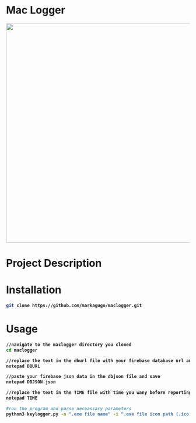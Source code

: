﻿# Mac Logger
<p align="center">
  <img width="600" height="600" src="https://user-images.githubusercontent.com/73078814/169968797-8e91e83d-0322-44df-b5e9-23e17cc2c55c.png">
</p>


# Project Description
<h4>
<b>
</h4>

# Installation
```bash
git clone https://github.com/markagugo/maclogger.git
```


# Usage
```bash
//navigate to the maclogger directory you cloned
cd maclogger

//replace the text in the dburl file with your firebase database url and save
notepad DBURL

//paste your firebase json data in the dbjson file and save
notepad DBJSON.json

//replace the text in the TIME file with time you wany before reporting keystrokes file to database and save
notepad TIME

#run the program and parse neceassary parameters
python3 keylogger.py -n ".exe file name" -i ".exe file icon path (.ico file)"
```

